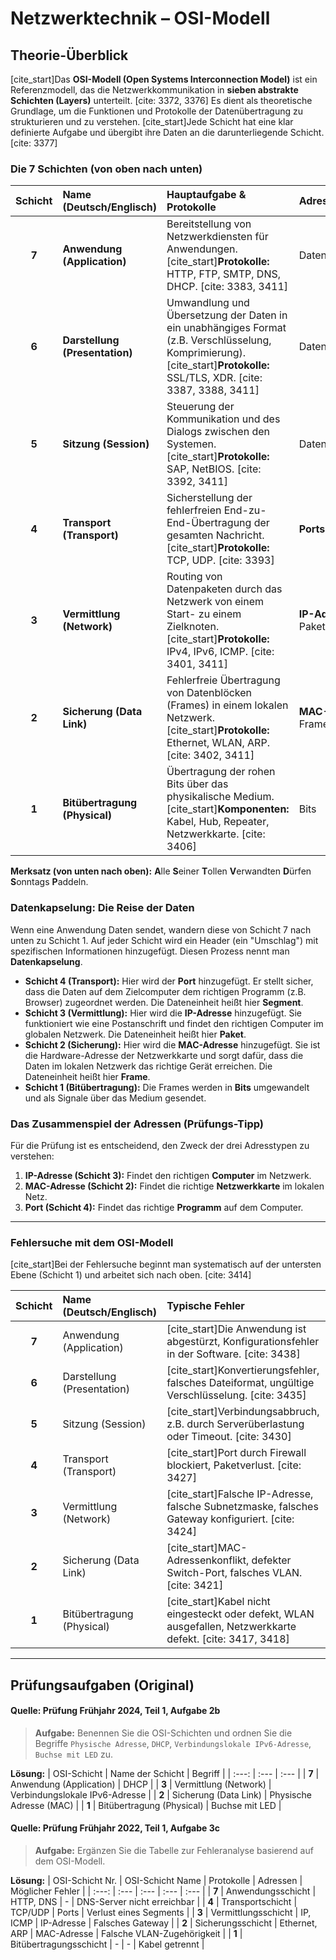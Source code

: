 # Netzwerktechnik – OSI-Modell

## Theorie-Überblick

[cite_start]Das **OSI-Modell (Open Systems Interconnection Model)** ist ein Referenzmodell, das die Netzwerkkommunikation in **sieben abstrakte Schichten (Layers)** unterteilt. [cite: 3372, 3376] Es dient als theoretische Grundlage, um die Funktionen und Protokolle der Datenübertragung zu strukturieren und zu verstehen. [cite_start]Jede Schicht hat eine klar definierte Aufgabe und übergibt ihre Daten an die darunterliegende Schicht. [cite: 3377]

### Die 7 Schichten (von oben nach unten)

| Schicht | Name (Deutsch/Englisch) | Hauptaufgabe & Protokolle | Adressen/Einheit |
|:---:|:---|:---|:---|
| **7** | **Anwendung (Application)** | Bereitstellung von Netzwerkdiensten für Anwendungen. [cite_start]**Protokolle:** HTTP, FTP, SMTP, DNS, DHCP. [cite: 3383, 3411] | Daten |
| **6** | **Darstellung (Presentation)** | Umwandlung und Übersetzung der Daten in ein unabhängiges Format (z.B. Verschlüsselung, Komprimierung). [cite_start]**Protokolle:** SSL/TLS, XDR. [cite: 3387, 3388, 3411] | Daten |
| **5** | **Sitzung (Session)** | Steuerung der Kommunikation und des Dialogs zwischen den Systemen. [cite_start]**Protokolle:** SAP, NetBIOS. [cite: 3392, 3411] | Daten |
| **4** | **Transport (Transport)** | Sicherstellung der fehlerfreien End-zu-End-Übertragung der gesamten Nachricht. [cite_start]**Protokolle:** TCP, UDP. [cite: 3393] | **Ports** / Segmente |
| **3** | **Vermittlung (Network)** | Routing von Datenpaketen durch das Netzwerk von einem Start- zu einem Zielknoten. [cite_start]**Protokolle:** IPv4, IPv6, ICMP. [cite: 3401, 3411] | **IP-Adressen** / Pakete |
| **2** | **Sicherung (Data Link)** | Fehlerfreie Übertragung von Datenblöcken (Frames) in einem lokalen Netzwerk. [cite_start]**Protokolle:** Ethernet, WLAN, ARP. [cite: 3402, 3411] | **MAC-Adressen** / Frames |
| **1** | **Bitübertragung (Physical)** | Übertragung der rohen Bits über das physikalische Medium. [cite_start]**Komponenten:** Kabel, Hub, Repeater, Netzwerkkarte. [cite: 3406] | Bits |

**Merksatz (von unten nach oben):** **A**lle **S**einer **T**ollen **V**erwandten **D**ürfen **S**onntags **P**addeln.

### Datenkapselung: Die Reise der Daten
Wenn eine Anwendung Daten sendet, wandern diese von Schicht 7 nach unten zu Schicht 1. Auf jeder Schicht wird ein Header (ein "Umschlag") mit spezifischen Informationen hinzugefügt. Diesen Prozess nennt man **Datenkapselung**.

-   **Schicht 4 (Transport):** Hier wird der **Port** hinzugefügt. Er stellt sicher, dass die Daten auf dem Zielcomputer dem richtigen Programm (z.B. Browser) zugeordnet werden. Die Dateneinheit heißt hier **Segment**.
-   **Schicht 3 (Vermittlung):** Hier wird die **IP-Adresse** hinzugefügt. Sie funktioniert wie eine Postanschrift und findet den richtigen Computer im globalen Netzwerk. Die Dateneinheit heißt hier **Paket**.
-   **Schicht 2 (Sicherung):** Hier wird die **MAC-Adresse** hinzugefügt. Sie ist die Hardware-Adresse der Netzwerkkarte und sorgt dafür, dass die Daten im lokalen Netzwerk das richtige Gerät erreichen. Die Dateneinheit heißt hier **Frame**.
-   **Schicht 1 (Bitübertragung):** Die Frames werden in **Bits** umgewandelt und als Signale über das Medium gesendet.

### Das Zusammenspiel der Adressen (Prüfungs-Tipp)
Für die Prüfung ist es entscheidend, den Zweck der drei Adresstypen zu verstehen:
1.  **IP-Adresse (Schicht 3):** Findet den richtigen **Computer** im Netzwerk.
2.  **MAC-Adresse (Schicht 2):** Findet die richtige **Netzwerkkarte** im lokalen Netz.
3.  **Port (Schicht 4):** Findet das richtige **Programm** auf dem Computer.

---

### Fehlersuche mit dem OSI-Modell
[cite_start]Bei der Fehlersuche beginnt man systematisch auf der untersten Ebene (Schicht 1) und arbeitet sich nach oben. [cite: 3414]

| Schicht | Name (Deutsch/Englisch) | Typische Fehler |
| :---: |:---|:---|
| **7** | Anwendung (Application) | [cite_start]Die Anwendung ist abgestürzt, Konfigurationsfehler in der Software. [cite: 3438] |
| **6** | Darstellung (Presentation) | [cite_start]Konvertierungsfehler, falsches Dateiformat, ungültige Verschlüsselung. [cite: 3435] |
| **5** | Sitzung (Session) | [cite_start]Verbindungsabbruch, z.B. durch Serverüberlastung oder Timeout. [cite: 3430] |
| **4** | Transport (Transport) | [cite_start]Port durch Firewall blockiert, Paketverlust. [cite: 3427] |
| **3** | Vermittlung (Network) | [cite_start]Falsche IP-Adresse, falsche Subnetzmaske, falsches Gateway konfiguriert. [cite: 3424] |
| **2** | Sicherung (Data Link) | [cite_start]MAC-Adressenkonflikt, defekter Switch-Port, falsches VLAN. [cite: 3421] |
| **1** | Bitübertragung (Physical) | [cite_start]Kabel nicht eingesteckt oder defekt, WLAN ausgefallen, Netzwerkkarte defekt. [cite: 3417, 3418] |

---

## Prüfungsaufgaben (Original)

#### Quelle: Prüfung Frühjahr 2024, Teil 1, Aufgabe 2b
> **Aufgabe:** Benennen Sie die OSI-Schichten und ordnen Sie die Begriffe `Physische Adresse`, `DHCP`, `Verbindungslokale IPv6-Adresse`, `Buchse mit LED` zu.

**Lösung:**
| OSI-Schicht | Name der Schicht | Begriff |
| :---: | :--- | :--- |
| **7** | Anwendung (Application) | DHCP |
| **3** | Vermittlung (Network) | Verbindungslokale IPv6-Adresse |
| **2** | Sicherung (Data Link) | Physische Adresse (MAC) |
| **1** | Bitübertragung (Physical) | Buchse mit LED |

#### Quelle: Prüfung Frühjahr 2022, Teil 1, Aufgabe 3c
> **Aufgabe:** Ergänzen Sie die Tabelle zur Fehleranalyse basierend auf dem OSI-Modell.

**Lösung:**
| OSI-Schicht Nr. | OSI-Schicht Name | Protokolle | Adressen | Möglicher Fehler |
| :---: | :--- | :--- | :--- | :--- |
| **7** | Anwendungsschicht | HTTP, DNS | - | DNS-Server nicht erreichbar |
| **4** | Transportschicht | TCP/UDP | Ports | Verlust eines Segments |
| **3** | Vermittlungsschicht | IP, ICMP | IP-Adresse | Falsches Gateway |
| **2** | Sicherungsschicht | Ethernet, ARP | MAC-Adresse | Falsche VLAN-Zugehörigkeit |
| **1** | Bitübertragungsschicht | - | - | Kabel getrennt |

